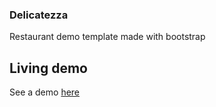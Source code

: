 ### Delicatezza

Restaurant demo template made with bootstrap

## Living demo

See a demo [here](http://mrtz.es/delicatezza/)